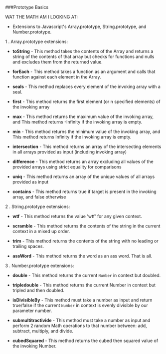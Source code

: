 ###Prototype Basics

WAT THE MATH AM I LOOKING AT:
- Extensions to Javascript's Array.prototype, String.prototype, and Number.prototype.

1 . Array.prototype extensions:

  - __toString__ - This method takes the contents of the Array and returns a string of the contents of that array but checks for functions and nulls and excludes them from the returned value. 

  - __forEach__ - This method takes a function as an argument and calls that function against each element in the Array.

  - __seals__ - This method replaces every element of the invoking array with a seal.

  - __first__ - This method returns the first element (or n specified elements) of the invoking array

  - __max__ - This method returns the maximum value of the invoking array, and This method returns -Infinity if the invoking array is empty.

  - __min__ - This method returns the minimum value of the invoking array, and This method returns Infinity if the invoking array is empty.

  - __intersection__ - This method returns an array of the intersecting elements in all arrays provided as input (including invoking array)

  - __difference__ - This method returns an array excluding all values of the provided arrays using strict equality for comparisons

  - __uniq__ - This method returns an array of the unique values of all arrays provided as input

  - __contains__ - This method returns true if target is present in the invoking array, and false otherwise

2 . String.prototype extensions:

  - __wtf__ - This method returns the value 'wtf' for any given context.

  - __scramble__ - This method returns the contents of the string in the current context in a mixed up order.

  - __trim__ - This method returns the contents of the string with no leading or trailing spaces.

  - __assWord__ - This method returns the word as an ass word. That is all.

3 . Number.prototype extensions:

  - __double__ - This method returns the current `Number` in context but doubled.

  - __tripledouble__ - This method returns the current Number in context but tripled and then doubled.

  - __isDivisibleBy__ - This method must take a number as input and return true/false if the current `Number` in context is evenly divisible by our parameter number.

  - __submultitractivide__ - This method must take a number as input and perform 2 random Math operations to that number between: add, subtract, multiply, and divide.

  - __cubedSquared__ - This method returns the cubed then squared value of the invoking Number.